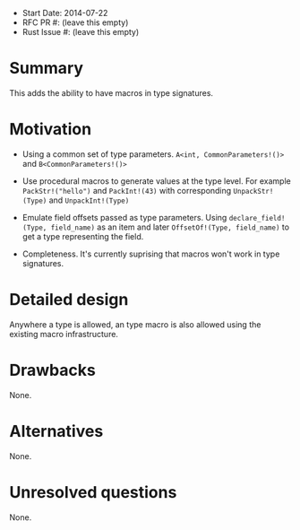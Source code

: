 - Start Date: 2014-07-22
- RFC PR #: (leave this empty)
- Rust Issue #: (leave this empty)

# Summary

This adds the ability to have macros in type signatures.

# Motivation

* Using a common set of type parameters. `A<int, CommonParameters!()>` and `B<CommonParameters!()>`

* Use procedural macros to generate values at the type level. For example `PackStr!("hello")` and `PackInt!(43)` with corresponding `UnpackStr!(Type)` and `UnpackInt!(Type)`

* Emulate field offsets passed as type parameters. Using `declare_field!(Type, field_name)` as an item and later `OffsetOf!(Type, field_name)` to get a type representing the field.

* Completeness. It's currently suprising that macros won't work in type signatures.

# Detailed design

Anywhere a type is allowed, an type macro is also allowed using the existing macro infrastructure.

# Drawbacks

None.

# Alternatives

None.

# Unresolved questions

None.